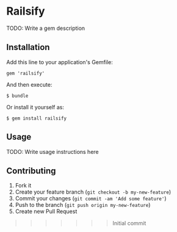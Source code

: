 # Railsify

TODO: Write a gem description

## Installation

Add this line to your application's Gemfile:

    gem 'railsify'

And then execute:

    $ bundle

Or install it yourself as:

    $ gem install railsify

## Usage

TODO: Write usage instructions here

## Contributing

1. Fork it
2. Create your feature branch (`git checkout -b my-new-feature`)
3. Commit your changes (`git commit -am 'Add some feature'`)
4. Push to the branch (`git push origin my-new-feature`)
5. Create new Pull Request
>>>>>>> Initial commit

